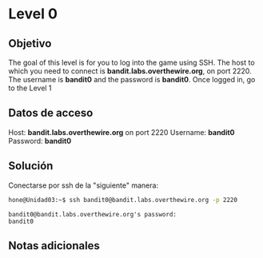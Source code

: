 # Level 0

## Objetivo
The goal of this level is for you to log into the game using SSH. The host to which you need to connect is **bandit.labs.overthewire.org**, on port 2220. The username is **bandit0** and the password is **bandit0**. Once logged in, go to the Level 1

## Datos de acceso
Host: **bandit.labs.overthewire.org** on port 2220
Username: **bandit0**
Password: **bandit0**

## Solución
Conectarse por ssh de la "siguiente" manera: 

```bash
hone@Unidad03:~$ ssh bandit0@bandit.labs.overthewire.org -p 2220
```

```
bandit0@bandit.labs.overthewire.org's password: 
bandit0
```

## Notas adicionales
